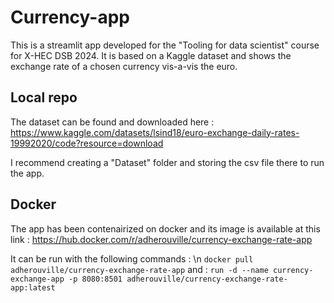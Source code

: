 # Currency-app
This is a streamlit app developed for the "Tooling for data scientist" course for X-HEC DSB 2024.
It is based on a Kaggle dataset and shows the exchange rate of a chosen currency vis-a-vis the euro. 

## Local repo
The dataset can be found and downloaded here : https://www.kaggle.com/datasets/lsind18/euro-exchange-daily-rates-19992020/code?resource=download

I recommend creating a "Dataset" folder and storing the csv file there to run the app.

## Docker
The app has been contenairized on docker and its image is available at this link : https://hub.docker.com/r/adherouville/currency-exchange-rate-app

It can be run with the following commands : \n
`docker pull adherouville/currency-exchange-rate-app`
and :
`run -d --name currency-exchange-app -p 8080:8501 adherouville/currency-exchange-rate-app:latest`


